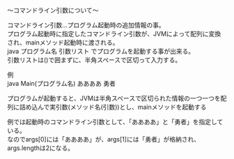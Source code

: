 〜コマンドライン引数について〜

コマンドライン引数…プログラム起動時の追加情報の事。<br>
プログラム起動時に指定したコマンドライン引数が、JVMによって配列に変換され、mainメソッド起動時に渡される。<br>
java プログラム名 引数リスト でプログラムを起動する事が出来る。<br>
引数リストは()で囲まずに、半角スペースで区切って入力する。<br>

例<br>
java Main(プログラム名) ああああ 勇者<br>

プログラムが起動すると、JVMは半角スペースで区切られた情報の一つ一つを配列に詰め込んで実引数(メソッド名(引数))とし、mainメソッドを起動する<br>

例では起動時のコマンドライン引数として、「ああああ」と「勇者」を指定している。<br>
なのでargs[0]には「ああああ」が、args[1]には「勇者」が格納され、args.lengthは2になる。<br>


